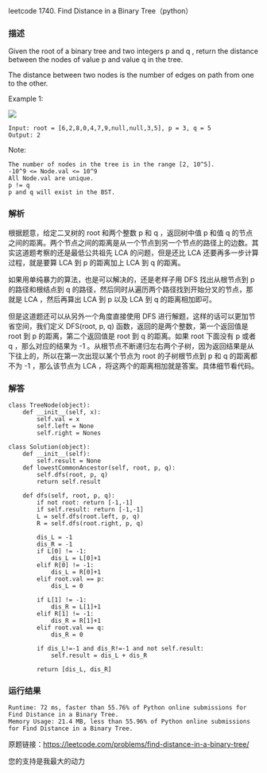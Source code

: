 leetcode  1740. Find Distance in a Binary Tree（python）

### 描述


Given the root of a binary tree and two integers p and q , return the distance between the nodes of value p and value q in the tree.

The distance between two nodes is the number of edges on path from one to the other.


Example 1:

![](https://assets.leetcode.com/uploads/2018/12/14/binarysearchtree_improved.png)

	Input: root = [6,2,8,0,4,7,9,null,null,3,5], p = 3, q = 5
	Output: 2


	

Note:

	The number of nodes in the tree is in the range [2, 10^5].
	-10^9 <= Node.val <= 10^9
	All Node.val are unique.
	p != q
	p and q will exist in the BST.


### 解析

根据题意，给定二叉树的 root 和两个整数 p 和 q ，返回树中值 p 和值 q 的节点之间的距离。两个节点之间的距离是从一个节点到另一个节点的路径上的边数。其实这道题考察的还是最低公共祖先 LCA 的问题，但是还比 LCA 还要再多一步计算过程，就是要算 LCA 到 p 的距离加上 LCA 到 q 的距离。

如果用单纯暴力的算法，也是可以解决的，还是老样子用 DFS 找出从根节点到 p 的路径和根结点到 q 的路径，然后同时从遍历两个路径找到开始分叉的节点，那就是 LCA ，然后再算出 LCA 到 p 以及 LCA 到 q 的距离相加即可。

但是这道题还可以从另外一个角度直接使用 DFS 进行解题，这样的话可以更加节省空间，我们定义 DFS(root, p, q) 函数，返回的是两个整数，第一个返回值是 root 到 p 的距离，第二个返回值是 root 到 q 的距离。如果 root 下面没有 p 或者 q ，那么对应的结果为 -1 。从根节点不断递归左右两个子树，因为返回结果是从下往上的，所以在第一次出现以某个节点为 root 的子树根节点到 p 和 q 的距离都不为 -1 ，那么该节点为 LCA ，将这两个的距离相加就是答案。具体细节看代码。

### 解答
		
	class TreeNode(object):
	    def __init__(self, x):
	        self.val = x
	        self.left = None
	        self.right = Nones
		
	class Solution(object):
	    def __init__(self):
	        self.result = None
	    def lowestCommonAncestor(self, root, p, q):
	        self.dfs(root, p, q)
	        return self.result
	
	    def dfs(self, root, p, q):
	        if not root: return [-1,-1]
	        if self.result: return [-1,-1]
	        L = self.dfs(root.left, p, q)
	        R = self.dfs(root.right, p, q)
	
	        dis_L = -1
	        dis_R = -1
	        if L[0] != -1:
	            dis_L = L[0]+1
	        elif R[0] != -1:
	            dis_L = R[0]+1
	        elif root.val == p:
	            dis_L = 0
	
	        if L[1] != -1:
	            dis_R = L[1]+1
	        elif R[1] != -1:
	            dis_R = R[1]+1
	        elif root.val == q:
	            dis_R = 0
	
	        if dis_L!=-1 and dis_R!=-1 and not self.result:
	            self.result = dis_L + dis_R
	
	        return [dis_L, dis_R]

            	      
			
### 运行结果

	Runtime: 72 ms, faster than 55.76% of Python online submissions for Find Distance in a Binary Tree.
	Memory Usage: 21.4 MB, less than 55.96% of Python online submissions for Find Distance in a Binary Tree.
	
	

原题链接：https://leetcode.com/problems/find-distance-in-a-binary-tree/



您的支持是我最大的动力
